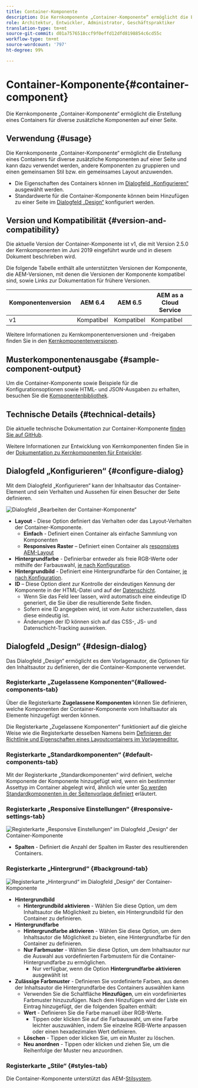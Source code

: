 ```yaml
---
title: Container-Komponente
description: Die Kernkomponente „Container-Komponente“ ermöglicht die Erstellung eines Containers für diverse zusätzliche Komponenten auf einer Seite.
role: Architektur, Entwickler, Administrator, Geschäftspraktiker
translation-type: tm+mt
source-git-commit: d01a7576518ccf9f0effd12dfd8198854c6cd55c
workflow-type: tm+mt
source-wordcount: '797'
ht-degree: 99%

---
```



# Container-Komponente{#container-component}

Die Kernkomponente „Container-Komponente“ ermöglicht die Erstellung eines Containers für diverse zusätzliche Komponenten auf einer Seite.

## Verwendung {#usage}

Die Kernkomponente „Container-Komponente“ ermöglicht die Erstellung eines Containers für diverse zusätzliche Komponenten auf einer Seite und kann dazu verwendet werden, andere Komponenten zu gruppieren und einen gemeinsamen Stil bzw. ein gemeinsames Layout anzuwenden.

* Die Eigenschaften des Containers können im [Dialogfeld „Konfigurieren“](#configure-dialog) ausgewählt werden.
* Standardwerte für die Container-Komponente können beim Hinzufügen zu einer Seite im [Dialogfeld „Design“](#design-dialog) konfiguriert werden.

## Version und Kompatibilität {#version-and-compatibility}

Die aktuelle Version der Container-Komponente ist v1, die mit Version 2.5.0 der Kernkomponenten im Juni 2019 eingeführt wurde und in diesem Dokument beschrieben wird.

Die folgende Tabelle enthält alle unterstützten Versionen der Komponente, die AEM-Versionen, mit denen die Versionen der Komponente kompatibel sind, sowie Links zur Dokumentation für frühere Versionen.

| Komponentenversion | AEM 6.4 | AEM 6.5 | AEM as a Cloud Service |
|--- |--- |---|---|
| v1 | Kompatibel | Kompatibel | Kompatibel |

Weitere Informationen zu Kernkomponentenversionen und -freigaben finden Sie in den [Kernkomponentenversionen](/help/versions.md).

## Musterkomponentenausgabe {#sample-component-output}

Um die Container-Komponente sowie Beispiele für die Konfigurationsoptionen sowie HTML- und JSON-Ausgaben zu erhalten, besuchen Sie die [Komponentenbibliothek](https://adobe.com/go/aem_cmp_library_container_de).

## Technische Details {#technical-details}

Die aktuelle technische Dokumentation zur Container-Komponente [finden Sie auf GitHub](https://adobe.com/go/aem_cmp_tech_container_v1_de).

Weitere Informationen zur Entwicklung von Kernkomponenten finden Sie in der [Dokumentation zu Kernkomponenten für Entwickler](/help/developing/overview.md).

## Dialogfeld „Konfigurieren“ {#configure-dialog}

Mit dem Dialogfeld „Konfigurieren“ kann der Inhaltsautor das Container-Element und sein Verhalten und Aussehen für einen Besucher der Seite definieren.

![Dialogfeld „Bearbeiten der Container-Komponente“ ](/help/assets/container-edit.png)

* **Layout** - Diese Option definiert das Verhalten oder das Layout-Verhalten der Container-Komponente.
   * **Einfach** - Definiert einen Container als einfache Sammlung von Komponenten
   * **Responsives Raster** – Definiert einen Container als [responsives AEM-Layout](https://docs.adobe.com/content/help/de-DE/experience-manager-cloud-service/sites/authoring/features/responsive-layout.translate.html)
* **Hintergrundfarbe** - Definierbar entweder als freie RGB-Werte oder mithilfe der Farbauswahl, [je nach Konfiguration](#background-tab).
* **Hintergrundbild** - Definiert eine Hintergrundfarbe für den Container, [je nach Konfiguration](#background-tab).
* **ID** – Diese Option dient zur Kontrolle der eindeutigen Kennung der Komponente in der HTML-Datei und auf der [Datenschicht](/help/developing/data-layer/overview.md).
   * Wenn Sie das Feld leer lassen, wird automatisch eine eindeutige ID generiert, die Sie über die resultierende Seite finden.
   * Sofern eine ID angegeben wird, ist vom Autor sicherzustellen, dass diese eindeutig ist.
   * Änderungen der ID können sich auf das CSS-, JS- und Datenschicht-Tracking auswirken.

## Dialogfeld „Design“ {#design-dialog}

Das Dialogfeld „Design“ ermöglicht es dem Vorlagenautor, die Optionen für den Inhaltsautor zu definieren, der die Container-Komponente verwendet.

### Registerkarte „Zugelassene Komponenten“{#allowed-components-tab}

Über die Registerkarte **Zugelassene Komponenten** können Sie definieren, welche Komponenten der Container-Komponente vom Inhaltsautor als Elemente hinzugefügt werden können.

Die Registerkarte „Zugelassene Komponenten“ funktioniert auf die gleiche Weise wie die Registerkarte desselben Namens beim [Definieren der Richtlinie und Eigenschaften eines Layoutcontainers im Vorlageneditor.](https://docs.adobe.com/content/help/de-DE/experience-manager-cloud-service/sites/authoring/features/templates.translate.html)

### Registerkarte „Standardkomponenten“ {#default-components-tab}

Mit der Registerkarte „Standardkomponenten“ wird definiert, welche Komponente der Komponente hinzugefügt wird, wenn ein bestimmter Assettyp im Container abgelegt wird, ähnlich wie unter [So werden Standardkomponenten in der Seitenvorlage definiert](https://docs.adobe.com/content/help/en/experience-manager-cloud-service/sites/authoring/features/templates.html) erläutert.

### Registerkarte „Responsive Einstellungen“ {#responsive-settings-tab}

![Registerkarte „Responsive Einstellungen“ im Dialogfeld „Design“ der Container-Komponente](/help/assets/container-design-responsive.png)

* **Spalten** - Definiert die Anzahl der Spalten im Raster des resultierenden Containers.

### Registerkarte „Hintergrund“ {#background-tab}

![Registerkarte „Hintergrund“ im Dialogfeld „Design“ der Container-Komponente](/help/assets/container-design-background.png)

* **Hintergrundbild**
   * **Hintergrundbild aktivieren** - Wählen Sie diese Option, um dem Inhaltsautor die Möglichkeit zu bieten, ein Hintergrundbild für den Container zu definieren.
* **Hintergrundfarbe**
   * **Hintergrundfarbe aktivieren** - Wählen Sie diese Option, um dem Inhaltsautor die Möglichkeit zu bieten, eine Hintergrundfarbe für den Container zu definieren.
   * **Nur Farbmuster** - Wählen Sie diese Option, um dem Inhaltsautor nur die Auswahl aus vordefinierten Farbmustern für die Container-Hintergrundfarbe zu ermöglichen.
      * Nur verfügbar, wenn die Option **Hintergrundfarbe aktivieren** ausgewählt ist
* **Zulässige Farbmuster** - Definieren Sie vordefinierte Farben, aus denen der Inhaltsautor die Hintergrundfarbe des Containers auswählen kann
   * Verwenden Sie die Schaltfläche **Hinzufügen**, um ein vordefiniertes Farbmuster hinzuzufügen. Nach dem Hinzufügen wird der Liste ein Eintrag hinzugefügt, der die folgenden Spalten enthält:
   * **Wert** - Definieren Sie die Farbe manuell über RGB-Werte.
      * Tippen oder klicken Sie auf die Farbauswahl, um eine Farbe leichter auszuwählen, indem Sie einzelne RGB-Werte anpassen oder einen hexadezimalen Wert definieren.
   * **Löschen** - Tippen oder klicken Sie, um ein Muster zu löschen.
   * **Neu anordnen** - Tippen oder klicken und ziehen Sie, um die Reihenfolge der Muster neu anzuordnen.

### Registerkarte „Stile“ {#styles-tab}

Die Container-Komponente unterstützt das AEM-[Stilsystem](/help/get-started/authoring.md#component-styling).
